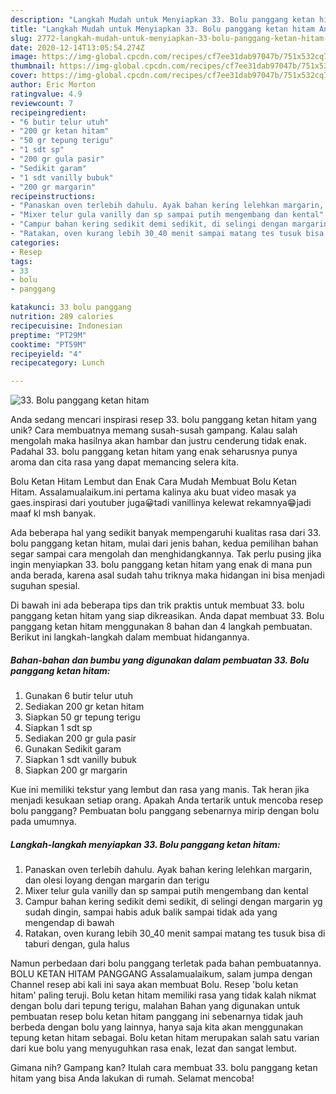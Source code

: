 ```yaml
---
description: "Langkah Mudah untuk Menyiapkan 33. Bolu panggang ketan hitam Anti Gagal"
title: "Langkah Mudah untuk Menyiapkan 33. Bolu panggang ketan hitam Anti Gagal"
slug: 2772-langkah-mudah-untuk-menyiapkan-33-bolu-panggang-ketan-hitam-anti-gagal
date: 2020-12-14T13:05:54.274Z
image: https://img-global.cpcdn.com/recipes/cf7ee31dab97047b/751x532cq70/33-bolu-panggang-ketan-hitam-foto-resep-utama.jpg
thumbnail: https://img-global.cpcdn.com/recipes/cf7ee31dab97047b/751x532cq70/33-bolu-panggang-ketan-hitam-foto-resep-utama.jpg
cover: https://img-global.cpcdn.com/recipes/cf7ee31dab97047b/751x532cq70/33-bolu-panggang-ketan-hitam-foto-resep-utama.jpg
author: Eric Morton
ratingvalue: 4.9
reviewcount: 7
recipeingredient:
- "6 butir telur utuh"
- "200 gr ketan hitam"
- "50 gr tepung terigu"
- "1 sdt sp"
- "200 gr gula pasir"
- "Sedikit garam"
- "1 sdt vanilly bubuk"
- "200 gr margarin"
recipeinstructions:
- "Panaskan oven terlebih dahulu. Ayak bahan kering lelehkan margarin, dan olesi loyang dengan margarin dan terigu"
- "Mixer telur gula vanilly dan sp sampai putih mengembang dan kental"
- "Campur bahan kering sedikit demi sedikit, di selingi dengan margarin yg sudah dingin, sampai habis aduk balik sampai tidak ada yang mengendap di bawah"
- "Ratakan, oven kurang lebih 30_40 menit sampai matang tes tusuk bisa di taburi dengan, gula halus"
categories:
- Resep
tags:
- 33
- bolu
- panggang

katakunci: 33 bolu panggang 
nutrition: 289 calories
recipecuisine: Indonesian
preptime: "PT29M"
cooktime: "PT59M"
recipeyield: "4"
recipecategory: Lunch

---
```



![33. Bolu panggang ketan hitam](https://img-global.cpcdn.com/recipes/cf7ee31dab97047b/751x532cq70/33-bolu-panggang-ketan-hitam-foto-resep-utama.jpg)

Anda sedang mencari inspirasi resep 33. bolu panggang ketan hitam yang unik? Cara membuatnya memang susah-susah gampang. Kalau salah mengolah maka hasilnya akan hambar dan justru cenderung tidak enak. Padahal 33. bolu panggang ketan hitam yang enak seharusnya punya aroma dan cita rasa yang dapat memancing selera kita.

Bolu Ketan Hitam Lembut dan Enak Cara Mudah Membuat Bolu Ketan Hitam. Assalamualaikum.ini pertama kalinya aku buat video masak ya gaes.inspirasi dari youtuber juga😀tadi vanillinya kelewat rekamnya😁jadi maaf kl msh banyak.

Ada beberapa hal yang sedikit banyak mempengaruhi kualitas rasa dari 33. bolu panggang ketan hitam, mulai dari jenis bahan, kedua pemilihan bahan segar sampai cara mengolah dan menghidangkannya. Tak perlu pusing jika ingin menyiapkan 33. bolu panggang ketan hitam yang enak di mana pun anda berada, karena asal sudah tahu triknya maka hidangan ini bisa menjadi suguhan spesial.


Di bawah ini ada beberapa tips dan trik praktis untuk membuat 33. bolu panggang ketan hitam yang siap dikreasikan. Anda dapat membuat 33. Bolu panggang ketan hitam menggunakan 8 bahan dan 4 langkah pembuatan. Berikut ini langkah-langkah dalam membuat hidangannya.

<!--inarticleads1-->

##### Bahan-bahan dan bumbu yang digunakan dalam pembuatan 33. Bolu panggang ketan hitam:

1. Gunakan 6 butir telur utuh
1. Sediakan 200 gr ketan hitam
1. Siapkan 50 gr tepung terigu
1. Siapkan 1 sdt sp
1. Sediakan 200 gr gula pasir
1. Gunakan Sedikit garam
1. Siapkan 1 sdt vanilly bubuk
1. Siapkan 200 gr margarin


Kue ini memiliki tekstur yang lembut dan rasa yang manis. Tak heran jika menjadi kesukaan setiap orang. Apakah Anda tertarik untuk mencoba resep bolu panggang? Pembuatan bolu panggang sebenarnya mirip dengan bolu pada umumnya. 

<!--inarticleads2-->

##### Langkah-langkah menyiapkan 33. Bolu panggang ketan hitam:

1. Panaskan oven terlebih dahulu. Ayak bahan kering lelehkan margarin, dan olesi loyang dengan margarin dan terigu
1. Mixer telur gula vanilly dan sp sampai putih mengembang dan kental
1. Campur bahan kering sedikit demi sedikit, di selingi dengan margarin yg sudah dingin, sampai habis aduk balik sampai tidak ada yang mengendap di bawah
1. Ratakan, oven kurang lebih 30_40 menit sampai matang tes tusuk bisa di taburi dengan, gula halus


Namun perbedaan dari bolu panggang terletak pada bahan pembuatannya. BOLU KETAN HITAM PANGGANG Assalamualaikum, salam jumpa dengan Channel resep abi kali ini saya akan membuat Bolu. Resep &#39;bolu ketan hitam&#39; paling teruji. Bolu ketan hitam memiliki rasa yang tidak kalah nikmat dengan bolu dari tepung terigu, malahan Bahan yang digunakan untuk pembuatan resep bolu ketan hitam panggang ini sebenarnya tidak jauh berbeda dengan bolu yang lainnya, hanya saja kita akan menggunakan tepung ketan hitam sebagai. Bolu ketan hitam merupakan salah satu varian dari kue bolu yang menyuguhkan rasa enak, lezat dan sangat lembut. 

Gimana nih? Gampang kan? Itulah cara membuat 33. bolu panggang ketan hitam yang bisa Anda lakukan di rumah. Selamat mencoba!
